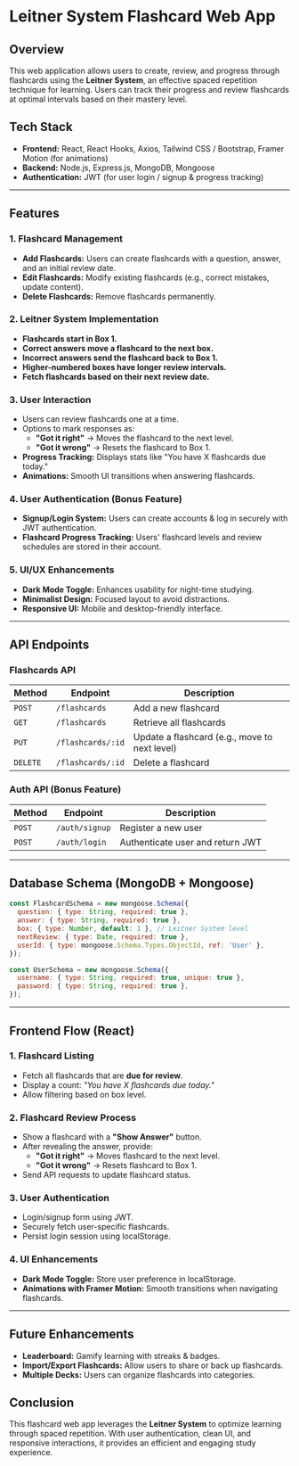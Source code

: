 # Leitner System Flashcard Web App

## Overview
This web application allows users to create, review, and progress through flashcards using the **Leitner System**, an effective spaced repetition technique for learning. Users can track their progress and review flashcards at optimal intervals based on their mastery level.

## Tech Stack
- **Frontend:** React, React Hooks, Axios, Tailwind CSS / Bootstrap, Framer Motion (for animations)
- **Backend:** Node.js, Express.js, MongoDB, Mongoose
- **Authentication:** JWT (for user login / signup & progress tracking)

---

## Features
### **1. Flashcard Management**
- **Add Flashcards:** Users can create flashcards with a question, answer, and an initial review date.
- **Edit Flashcards:** Modify existing flashcards (e.g., correct mistakes, update content).
- **Delete Flashcards:** Remove flashcards permanently.

### **2. Leitner System Implementation**
- **Flashcards start in Box 1.**
- **Correct answers move a flashcard to the next box.**
- **Incorrect answers send the flashcard back to Box 1.**
- **Higher-numbered boxes have longer review intervals.**
- **Fetch flashcards based on their next review date.**

### **3. User Interaction**
- Users can review flashcards one at a time.
- Options to mark responses as:
  - **"Got it right"** → Moves the flashcard to the next level.
  - **"Got it wrong"** → Resets the flashcard to Box 1.
- **Progress Tracking:** Displays stats like "You have X flashcards due today."
- **Animations:** Smooth UI transitions when answering flashcards.

### **4. User Authentication (Bonus Feature)**
- **Signup/Login System:** Users can create accounts & log in securely with JWT authentication.
- **Flashcard Progress Tracking:** Users' flashcard levels and review schedules are stored in their account.

### **5. UI/UX Enhancements**
- **Dark Mode Toggle:** Enhances usability for night-time studying.
- **Minimalist Design:** Focused layout to avoid distractions.
- **Responsive UI:** Mobile and desktop-friendly interface.

---

## API Endpoints
### **Flashcards API**
| Method | Endpoint           | Description |
|--------|-------------------|-------------|
| `POST` | `/flashcards`     | Add a new flashcard |
| `GET`  | `/flashcards`     | Retrieve all flashcards |
| `PUT`  | `/flashcards/:id` | Update a flashcard (e.g., move to next level) |
| `DELETE` | `/flashcards/:id` | Delete a flashcard |

### **Auth API (Bonus Feature)**
| Method | Endpoint       | Description |
|--------|--------------|-------------|
| `POST` | `/auth/signup` | Register a new user |
| `POST` | `/auth/login`  | Authenticate user and return JWT |

---

## Database Schema (MongoDB + Mongoose)
```js
const FlashcardSchema = new mongoose.Schema({
  question: { type: String, required: true },
  answer: { type: String, required: true },
  box: { type: Number, default: 1 }, // Leitner System level
  nextReview: { type: Date, required: true },
  userId: { type: mongoose.Schema.Types.ObjectId, ref: 'User' },
});
```
```js
const UserSchema = new mongoose.Schema({
  username: { type: String, required: true, unique: true },
  password: { type: String, required: true },
});
```

---

## Frontend Flow (React)
### **1. Flashcard Listing**
- Fetch all flashcards that are **due for review**.
- Display a count: _"You have X flashcards due today."_
- Allow filtering based on box level.

### **2. Flashcard Review Process**
- Show a flashcard with a **"Show Answer"** button.
- After revealing the answer, provide:
  - **"Got it right"** → Moves flashcard to the next level.
  - **"Got it wrong"** → Resets flashcard to Box 1.
- Send API requests to update flashcard status.

### **3. User Authentication**
- Login/signup form using JWT.
- Securely fetch user-specific flashcards.
- Persist login session using localStorage.

### **4. UI Enhancements**
- **Dark Mode Toggle:** Store user preference in localStorage.
- **Animations with Framer Motion:** Smooth transitions when navigating flashcards.

---

## Future Enhancements
- **Leaderboard:** Gamify learning with streaks & badges.
- **Import/Export Flashcards:** Allow users to share or back up flashcards.
- **Multiple Decks:** Users can organize flashcards into categories.

## Conclusion
This flashcard web app leverages the **Leitner System** to optimize learning through spaced repetition. With user authentication, clean UI, and responsive interactions, it provides an efficient and engaging study experience.
